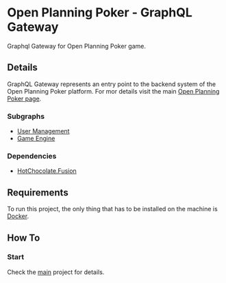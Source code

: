 # Open Planning Poker - GraphQL Gateway
Graphql Gateway for Open Planning Poker game.

## Details

GraphQL Gateway represents an entry point to the backend system of the Open Planning Poker platform. 
For mor details visit the main [Open Planning Poker page](https://github.com/bokunda/open-planning-poker).

### Subgraphs

- [User Management](https://github.com/bokunda/open-planning-poker-user-management)
- [Game Engine](https://github.com/bokunda/open-planning-poker-game-engine)

### Dependencies

- [HotChocolate.Fusion](https://chillicream.com/docs/fusion/v15)

## Requirements
To run this project, the only thing that has to be installed on the machine is [Docker](https://www.docker.com/).

## How To

### Start
Check the [main](https://github.com/bokunda/open-planning-poker) project for details. 
